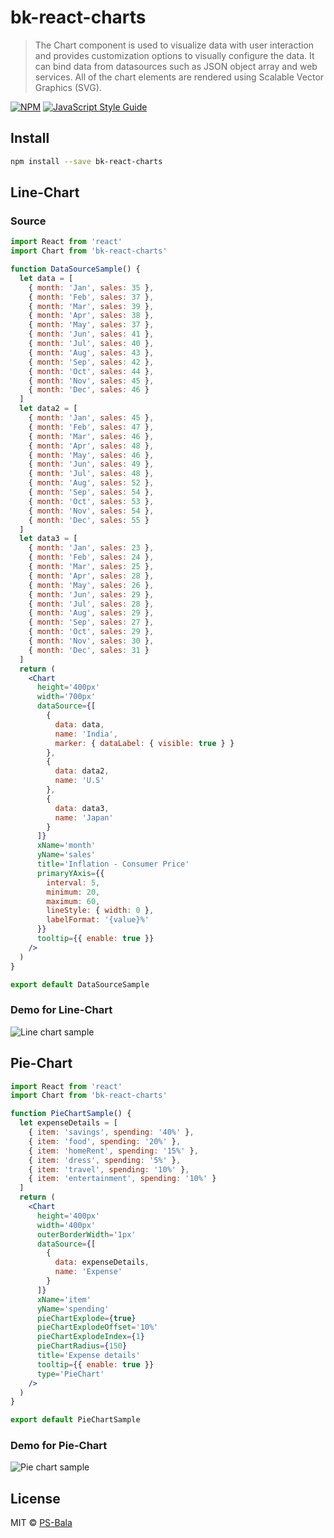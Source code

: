 # bk-react-charts

> The Chart component is used to visualize data with user interaction and provides customization options to visually configure the data. It can bind data from datasources such as JSON object array and web services. All of the chart elements are rendered using Scalable Vector Graphics (SVG).

[![NPM](https://img.shields.io/npm/v/bk-react-charts.svg)](https://www.npmjs.com/package/bk-react-charts) [![JavaScript Style Guide](https://img.shields.io/badge/code_style-standard-brightgreen.svg)](https://standardjs.com)

## Install

```bash
npm install --save bk-react-charts
```

## Line-Chart

### Source

```jsx
import React from 'react'
import Chart from 'bk-react-charts'

function DataSourceSample() {
  let data = [
    { month: 'Jan', sales: 35 },
    { month: 'Feb', sales: 37 },
    { month: 'Mar', sales: 39 },
    { month: 'Apr', sales: 38 },
    { month: 'May', sales: 37 },
    { month: 'Jun', sales: 41 },
    { month: 'Jul', sales: 40 },
    { month: 'Aug', sales: 43 },
    { month: 'Sep', sales: 42 },
    { month: 'Oct', sales: 44 },
    { month: 'Nov', sales: 45 },
    { month: 'Dec', sales: 46 }
  ]
  let data2 = [
    { month: 'Jan', sales: 45 },
    { month: 'Feb', sales: 47 },
    { month: 'Mar', sales: 46 },
    { month: 'Apr', sales: 48 },
    { month: 'May', sales: 46 },
    { month: 'Jun', sales: 49 },
    { month: 'Jul', sales: 48 },
    { month: 'Aug', sales: 52 },
    { month: 'Sep', sales: 54 },
    { month: 'Oct', sales: 53 },
    { month: 'Nov', sales: 54 },
    { month: 'Dec', sales: 55 }
  ]
  let data3 = [
    { month: 'Jan', sales: 23 },
    { month: 'Feb', sales: 24 },
    { month: 'Mar', sales: 25 },
    { month: 'Apr', sales: 28 },
    { month: 'May', sales: 26 },
    { month: 'Jun', sales: 29 },
    { month: 'Jul', sales: 28 },
    { month: 'Aug', sales: 29 },
    { month: 'Sep', sales: 27 },
    { month: 'Oct', sales: 29 },
    { month: 'Nov', sales: 30 },
    { month: 'Dec', sales: 31 }
  ]
  return (
    <Chart
      height='400px'
      width='700px'
      dataSource={[
        {
          data: data,
          name: 'India',
          marker: { dataLabel: { visible: true } }
        },
        {
          data: data2,
          name: 'U.S'
        },
        {
          data: data3,
          name: 'Japan'
        }
      ]}
      xName='month'
      yName='sales'
      title='Inflation - Consumer Price'
      primaryYAxis={{
        interval: 5,
        minimum: 20,
        maximum: 60,
        lineStyle: { width: 0 },
        labelFormat: '{value}%'
      }}
      tooltip={{ enable: true }}
    />
  )
}

export default DataSourceSample
```

### Demo for Line-Chart

![Line chart sample](https://i.ibb.co/vVMGPzc/Line-Chart.png)

## Pie-Chart

```jsx
import React from 'react'
import Chart from 'bk-react-charts'

function PieChartSample() {
  let expenseDetails = [
    { item: 'savings', spending: '40%' },
    { item: 'food', spending: '20%' },
    { item: 'homeRent', spending: '15%' },
    { item: 'dress', spending: '5%' },
    { item: 'travel', spending: '10%' },
    { item: 'entertainment', spending: '10%' }
  ]
  return (
    <Chart
      height='400px'
      width='400px'
      outerBorderWidth='1px'
      dataSource={[
        {
          data: expenseDetails,
          name: 'Expense'
        }
      ]}
      xName='item'
      yName='spending'
      pieChartExplode={true}
      pieChartExplodeOffset='10%'
      pieChartExplodeIndex={1}
      pieChartRadius={150}
      title='Expense details'
      tooltip={{ enable: true }}
      type='PieChart'
    />
  )
}

export default PieChartSample
```

### Demo for Pie-Chart

![Pie chart sample](https://i.ibb.co/CncTfnq/PieChart.png)

## License

MIT © [PS-Bala](https://github.com/PS-Bala)
